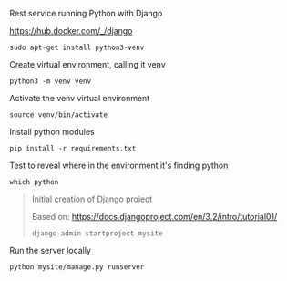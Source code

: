 Rest service running Python with Django

https://hub.docker.com/_/django


`sudo apt-get install python3-venv`

Create virtual environment, calling it venv

`python3 -m venv venv`

Activate the venv virtual environment

`source venv/bin/activate`

Install python modules

`pip install -r requirements.txt`

Test to reveal where in the environment it's finding python

`which python`

> Initial creation of Django project
> 
> Based on: https://docs.djangoproject.com/en/3.2/intro/tutorial01/
> 
> `django-admin startproject mysite`

Run the server locally

`python mysite/manage.py runserver`